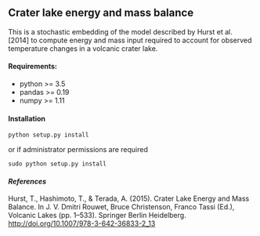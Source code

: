 ## Crater lake energy and mass balance

This is a stochastic embedding of the model described by Hurst et al. [2014] to
compute energy and mass input required to account for observed temperature
changes in a volcanic crater lake.

#### Requirements:
* python >= 3.5
* pandas >= 0.19
* numpy >= 1.11

#### Installation
```
python setup.py install
```
or if administrator permissions are required

```
sudo python setup.py install
```

#### *References*
Hurst, T., Hashimoto, T., & Terada, A. (2015). Crater Lake Energy and Mass Balance. In J. V. Dmitri Rouwet, Bruce Christenson, Franco Tassi (Ed.), Volcanic Lakes (pp. 1–533). Springer Berlin Heidelberg. http://doi.org/10.1007/978-3-642-36833-2_13
